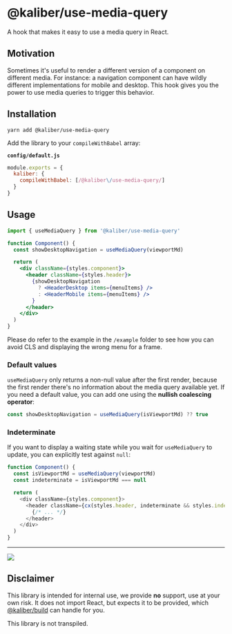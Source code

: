 # @kaliber/use-media-query
A hook that makes it easy to use a media query in React.

## Motivation
Sometimes it's useful to render a different version of a component on different media. For instance: a navigation component can have wildly different implementations for mobile and desktop. This hook gives you the power to use media queries to trigger this behavior.

## Installation

```
yarn add @kaliber/use-media-query
```

Add the library to your `compileWithBabel` array:

__`config/default.js`__
```js
module.exports = {
  kaliber: {
    compileWithBabel: [/@kaliber\/use-media-query/]
  }
}
```

## Usage

```jsx
import { useMediaQuery } from '@kaliber/use-media-query'

function Component() {
  const showDesktopNavigation = useMediaQuery(viewportMd)

  return (
    <div className={styles.component}>
      <header className={styles.header}>
        {showDesktopNavigation
          ? <HeaderDesktop items={menuItems} />
          : <HeaderMobile items={menuItems} />
        }
      </header>
    </div>
  )
}
```

Please do refer to the example in the `/example` folder to see how you can avoid CLS and displaying the wrong menu for a frame.

### Default values

`useMediaQuery` only returns a non-null value after the first render, because the first render there's no information about the media query available yet. If you need a default value, you can add one using the __nullish coalescing operator__:

```js
const showDesktopNavigation = useMediaQuery(isViewportMd) ?? true
```

### Indeterminate

If you want to display a waiting state while you wait for `useMediaQuery` to update, you can explicitly test against `null`:

```js
function Component() {
  const isViewportMd = useMediaQuery(viewportMd)
  const indeterminate = isViewportMd === null

  return (
    <div className={styles.component}>
      <header className={cx(styles.header, indeterminate && styles.indeterminate)}>
        {/* ... */}
      </header>
    </div>
  )
}
```

---

![](https://media.giphy.com/media/3yjYqt6EosROH9ZwFX/giphy.gif)

## Disclaimer
This library is intended for internal use, we provide __no__ support, use at your own risk. It does not import React, but expects it to be provided, which [@kaliber/build](https://kaliberjs.github.io/build/) can handle for you.

This library is not transpiled.
